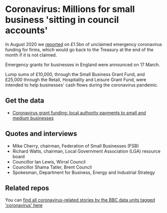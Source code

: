# Coronavirus: Millions for small business 'sitting in council accounts'

In August 2020 we [reported](https://www.bbc.co.uk/news/uk-england-53692785) on £1.5bn of unclaimed emergency coronavirus funding for firms, which would go back to the Treasury at the end of the month if it is not claimed.

Emergency grants for businesses in England were announced on 17 March.

Lump sums of £10,000, through the Small Business Grant Fund, and £25,000 through the Retail, Hospitality and Leisure Grant Fund, were intended to help businesses' cash flows during the coronavirus pandemic.

## Get the data

* [Coronavirus grant funding: local authority payments to small and medium businesses](https://www.gov.uk/government/publications/coronavirus-grant-funding-local-authority-payments-to-small-and-medium-businesses)

## Quotes and interviews

* Mike Cherry, chairman, Federation of Small Businesses (FSB)
* Richard Watts, chairman, Local Government Association (LGA) resource board
* Councillor Ian Lewis, Wirral Council 
* Councillor Shama Tatler, Brent Council
* Spokesman, Department for Business, Energy and Industrial Strategy


## Related repos

You can [find all coronavirus-related stories by the BBC data units tagged 'coronavirus' here](https://github.com/search?q=topic%3Acoronavirus+org%3ABBC-Data-Unit&type=Repositories)
